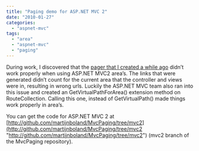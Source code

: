```yaml
---
title: "Paging demo for ASP.NET MVC 2"
date: "2010-01-27"
categories: 
  - "aspnet-mvc"
tags: 
  - "area"
  - "aspnet-mvc"
  - "paging"
---
```


During work, I discovered that the [pager that I created a while ago](https://blogs.taiga.nl/martijn/2008/08/27/paging-with-aspnet-mvc/) didn’t work properly when using ASP.NET MVC2 area’s. The links that were generated didn’t count for the current area that the controller and views were in, resulting in wrong urls. Luckily the ASP.NET MVC team also ran into this issue and created an GetVirtualPathForArea() extension method on RouteCollection. Calling this one, instead of GetVirtualPath() made things work properly in area’s.

You can get the code for ASP.NET MVC 2 at [http://github.com/martijnboland/MvcPaging/tree/mvc2](http://github.com/martijnboland/MvcPaging/tree/mvc2 "http://github.com/martijnboland/MvcPaging/tree/mvc2") (mvc2 branch of the MvcPaging repository).
